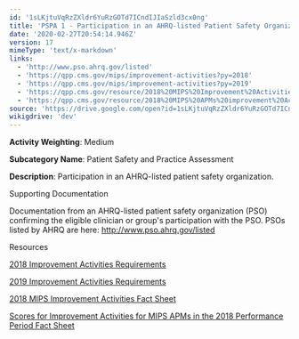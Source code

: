 ```yaml
---
id: '1sLKjtuVqRzZXldr6YuRzGOTd7ICndIJIaSzld3cx0ng'
title: 'PSPA 1 - Participation in an AHRQ-listed Patient Safety Organization'
date: '2020-02-27T20:54:14.946Z'
version: 17
mimeType: 'text/x-markdown'
links:
  - 'http://www.pso.ahrq.gov/listed'
  - 'https://qpp.cms.gov/mips/improvement-activities?py=2018'
  - 'https://qpp.cms.gov/mips/improvement-activities?py=2019'
  - 'https://qpp.cms.gov/resource/2018%20MIPS%20Improvement%20Activities%20Fact%20Sheet'
  - 'https://qpp.cms.gov/resource/2018%20MIPS%20APMs%20improvement%20Activities%20scores%20fact%20sheet'
source: 'https://drive.google.com/open?id=1sLKjtuVqRzZXldr6YuRzGOTd7ICndIJIaSzld3cx0ng'
wikigdrive: 'dev'
---
```

**Activity Weighting**: Medium

**Subcategory Name**: Patient Safety and Practice Assessment

**Description**: Participation in an AHRQ-listed patient safety organization.

Supporting Documentation

Documentation from an AHRQ-listed patient safety organization (PSO) confirming the eligible clinician or group's participation with the PSO. PSOs listed by AHRQ are here: http://www.pso.ahrq.gov/listed

Resources

[2018 Improvement Activities Requirements](https://qpp.cms.gov/mips/improvement-activities?py=2018)

[2019 Improvement Activities Requirements](https://qpp.cms.gov/mips/improvement-activities?py=2019)

[2018 MIPS Improvement Activities Fact Sheet](https://qpp.cms.gov/resource/2018%20MIPS%20Improvement%20Activities%20Fact%20Sheet)

[Scores for Improvement Activities for MIPS APMs in the 2018 Performance Period Fact Sheet](https://qpp.cms.gov/resource/2018%20MIPS%20APMs%20improvement%20Activities%20scores%20fact%20sheet)

